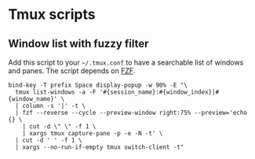 # Tmux scripts

## Window list with fuzzy filter

Add this script to your `~/.tmux.conf` to have a searchable list of windows and panes. The script depends on [FZF](https://github.com/junegunn/fzf).

```
bind-key -T prefix Space display-popup -w 90% -E "\
  tmux list-windows -a -F '#{session_name}:#{window_index}|#{window_name}' \
  | column -s '|' -t \
  | fzf --reverse --cycle --preview-window right:75% --preview='echo {} \
    | cut -d \" \" -f 1 \
    | xargs tmux capture-pane -p -e -N -t' \
  | cut -d ' ' -f 1 \
  | xargs --no-run-if-empty tmux switch-client -t"
```
